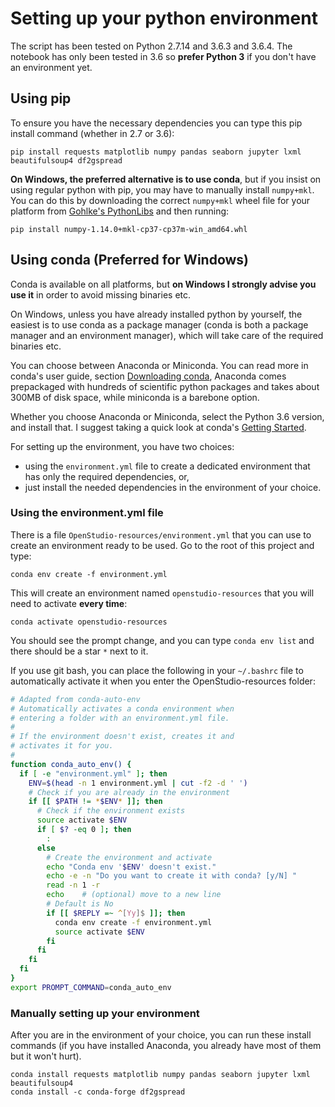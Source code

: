 # Setting up your python environment

The script has been tested on Python 2.7.14 and 3.6.3 and 3.6.4.
The notebook has only been tested in 3.6 so **prefer Python 3** if you don't have an environment yet.

## Using pip

To ensure you have the necessary dependencies you can type this pip install command (whether in 2.7 or 3.6):

    pip install requests matplotlib numpy pandas seaborn jupyter lxml beautifulsoup4 df2gspread

**On Windows, the preferred alternative is to use conda**, but if you insist on using regular python with pip,
you may have to manually install `numpy+mkl`.  
You can do this by downloading the correct `numpy+mkl` wheel file for your platform from [Gohlke's PythonLibs](https://www.lfd.uci.edu/~gohlke/pythonlibs/#numpy) and then running:

```
pip install numpy-1.14.0+mkl-cp37-cp37m-win_amd64.whl
```
    
## Using conda (Preferred for Windows)

Conda is available on all platforms, but **on Windows I strongly advise you use it** in order to avoid missing binaries etc.

On Windows, unless you have already installed python by yourself, the easiest is to use conda as a package manager (conda is both a package manager and an environment manager),
which will take care of the required binaries etc.

You can choose between Anaconda or Miniconda. You can read more in conda's user guide, section [Downloading conda](https://conda.io/docs/user-guide/install/download.html),
Anaconda comes prepackaged with hundreds of scientific python packages and takes about 300MB of disk space, while miniconda is a barebone option.

Whether you choose Anaconda or Miniconda, select the Python 3.6 version, and install that.
I suggest taking a quick look at conda's [Getting Started](https://conda.io/docs/user-guide/getting-started.html).

For setting up the environment, you have two choices:

* using the `environment.yml` file to create a dedicated environment that has only the required dependencies, or,
* just install the needed dependencies in the environment of your choice.

### Using the environment.yml file

There is a file `OpenStudio-resources/environment.yml` that you can use to create an environment ready to be used. Go to the root of this project and type:

    conda env create -f environment.yml
    
This will create an environment named `openstudio-resources` that you will need to activate **every time**:

    conda activate openstudio-resources
    
You should see the prompt change, and you can type `conda env list` and there should be a star `*` next to it.
    
If you use git bash, you can place the following in your `~/.bashrc` file to automatically activate it when you enter the OpenStudio-resources folder:

```bash
# Adapted from conda-auto-env 
# Automatically activates a conda environment when
# entering a folder with an environment.yml file.
#
# If the environment doesn't exist, creates it and
# activates it for you.
#
function conda_auto_env() {
  if [ -e "environment.yml" ]; then
    ENV=$(head -n 1 environment.yml | cut -f2 -d ' ')
    # Check if you are already in the environment
    if [[ $PATH != *$ENV* ]]; then
      # Check if the environment exists
      source activate $ENV
      if [ $? -eq 0 ]; then
        :
      else
        # Create the environment and activate
        echo "Conda env '$ENV' doesn't exist."
        echo -e -n "Do you want to create it with conda? [y/N] "
        read -n 1 -r
        echo    # (optional) move to a new line
        # Default is No
        if [[ $REPLY =~ ^[Yy]$ ]]; then
          conda env create -f environment.yml
          source activate $ENV
        fi
      fi
    fi
  fi
}
export PROMPT_COMMAND=conda_auto_env
```

### Manually setting up your environment

After you are in the environment of your choice,
you can run these install commands (if you have installed Anaconda, you already have most of them but it won't hurt).

    conda install requests matplotlib numpy pandas seaborn jupyter lxml beautifulsoup4
    conda install -c conda-forge df2gspread
